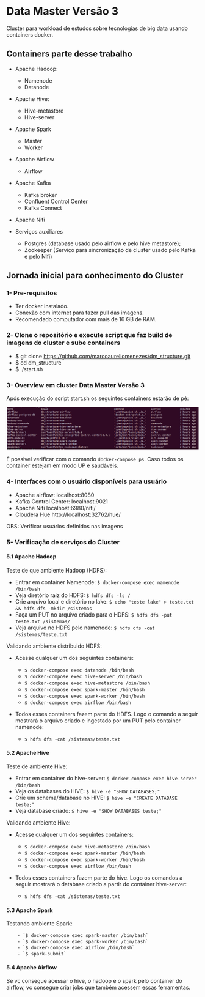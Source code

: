 # Data Master Versão 3

Cluster para workload de estudos sobre tecnologias de big data usando containers docker.

## Containers parte desse trabalho

- Apache Hadoop:
    - Namenode
    - Datanode
- Apache Hive:
    - Hive-metastore
    - Hive-server

- Apache Spark
    - Master
    - Worker

- Apache Airflow
    - Airflow

- Apache Kafka
    - Kafka broker
    - Confluent Control Center
    - Kafka Connect

- Apache Nifi

- Serviços auxiliares
    - Postgres (database usado pelo airflow e pelo hive metastore);
    - Zookeeper (Serviço para sincronização de cluster usado pelo Kafka e pelo Nifi)

## Jornada inicial para conhecimento do Cluster

### 1- Pre-requisitos

- Ter docker instalado.
- Conexão com internet para fazer pull das imagens.
- Recomendado computador com mais de 16 GB de RAM.

### 2- Clone o repositório e execute script que faz build de imagens do cluster e sube containers

- $ git clone https://github.com/marcoaureliomenezes/dm_structure.git
- $ cd dm_structure
- $ ./start.sh

### 3- Overview em cluster Data Master Versão 3

Após execução do script start.sh os seguintes containers estarão de pé:

![Cluster em containers docker](./img/docker-ps-dm-cluster-v3.png)

É possivel verificar com o comando `docker-compose ps`. Caso todos os container estejam em modo UP e saudáveis.

### 4- Interfaces com o usuário disponíveis para usuário

- Apache airflow: localhost:8080			
- Kafka Control Center: localhost:9021
- Apache Nifi  			localhost:6980/nifi/
- Cloudera Hue 			http://localhost:32762/hue/  

OBS: Verificar usuários definidos nas imagens

### 5- Verificação de serviços do Cluster

#### 5.1 Apache Hadoop

Teste de que ambiente Hadoop (HDFS):

- Entrar em container Namenode:	`$ docker-compose exec namenode /bin/bash`
- Veja diretório raiz do HDFS: `$ hdfs dfs -ls /`
- Crie arquivo local e diretório no lake: `$ echo "teste lake" > teste.txt && hdfs dfs -mkdir /sistemas`
- Faça um PUT no arquivo criado para o HDFS: `$ hdfs dfs -put teste.txt /sistemas/`
- Veja arquivo no HDFS pelo namenode: `$ hdfs dfs -cat /sistemas/teste.txt`
 
Validando ambiente distribuido HDFS:
 
- Acesse qualquer um dos seguintes containers:
    - `$ docker-compose exec datanode /bin/bash`
    - `$ docker-compose exec hive-server /bin/bash`
    - `$ docker-compose exec hive-metastore /bin/bash`
    - `$ docker-compose exec spark-master /bin/bash`
    - `$ docker-compose exec spark-worker /bin/bash`
    - `$ docker-compose exec airflow /bin/bash`
 		
- Todos esses containers fazem parte do HDFS. Logo o comando a seguir mostrará o arquivo criado e ingestado por um PUT pelo container namenode:
    - `$ hdfs dfs -cat /sistemas/teste.txt`
 	

#### 5.2 Apache Hive

Teste de ambiente Hive:

- Entrar em container do hive-server: `$ docker-compose exec hive-server /bin/bash`
- Veja os databases do HIVE: `$ hive -e "SHOW DATABASES;"`
- Crie um schema/database no HIVE: `$ hive -e "CREATE DATABASE teste;"`
- Veja database criado:	`$ hive -e "SHOW DATABASES teste;"`
 	
Validando ambiente Hive:
 
- Acesse qualquer um dos seguintes containers:
    - `$ docker-compose exec hive-metastore /bin/bash`
    - `$ docker-compose exec spark-master /bin/bash`
    - `$ docker-compose exec spark-worker /bin/bash`
    - `$ docker-compose exec airflow /bin/bash`
 		
- Todos esses containers fazem parte do hive. Logo os comandos a seguir mostrará o database criado a partir do container hive-server:
    - `$ hdfs dfs -cat /sistemas/teste.txt`
 		
 		
#### 5.3 Apache Spark
 
Testando ambiente Spark:

   		- `$ docker-compose exec spark-master /bin/bash`
 		- `$ docker-compose exec spark-worker /bin/bash`
 		- `$ docker-compose exec airflow /bin/bash`	
 		- `$ spark-submit`
 		
#### 5.4 Apache Airflow

Se vc consegue acessar o hive, o hadoop e o spark pelo container do airflow, vc consegue criar jobs que também acessem essas ferramentas.
 	